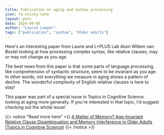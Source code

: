 ```yaml
---
title: Publication on aging and syntax processing
icon: fa-sticky-note
layout: post
date: 2024-09-05
author: "Laurie Lawyer"
tags: ["publication", "syntax", "Older adults"]
---
```


Here's an interesting paper from Laurie and L+PLUS Lab Alum Willem van Boxtel looking at how processing complex syntax, like relative clauses, may or may not change as you age.  

The best news from this paper is that some parts of language processing, like comprehension of syntactic structure, seem to be invariant as you age.  In other words, not everything we measure in aging shows a pattern of decline.  The wonderful complexity of English relative clauses is here to stay! 

This paper was part of a special issue in Topics in Cognitive Science looking at aging more generally.  If you're interested in that topic, I'd suggest checking out the whole issue!


{{< notice "Read more here" >}}
[A Matter of Memory? Age-Invariant Relative Clause Disambiguation and Memory Interference in Older Adults (Topics in Cognitive Science)](https://doi.org/10.1111/tops.12753)
{{< /notice >}}
